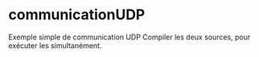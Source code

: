 # communicationUDP
Exemple simple de communication UDP
Compiler les deux sources, pour exécuter les simultanément.
